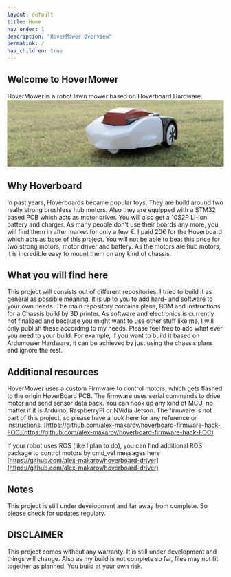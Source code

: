 ```yaml
---
layout: default
title: Home
nav_order: 1
description: "HoverMower Overview"
permalink: /
has_children: true
---
```


## Welcome to HoverMower
HoverMower is a robot lawn mower based on Hoverboard Hardware. 
![](/render/Mower_front.png)

## Why Hoverboard 
In past years, Hoverboards became popular toys. They are build around two really strong brushless hub motors. Also they are equipped with a STM32 based PCB which acts as motor driver. 
You will also get a 10S2P Li-Ion battery and charger. As many people don't use their boards any more, you will find them in after market for only a few €. I paid 20€ for the Hoverboard which acts as base of this project. You will not be able to beat this price for two strong motors, motor driver and battery. 
As the motors are hub motors, it is incredible easy to mount them on any kind of chassis.

## What you will find here
This project will consists out of different repositories. I tried to build it as general as possible meaning, it is up to you to add hard- and software to your own needs. The main repository contains plans, BOM and instructions for a Chassis build by 3D printer. As software and electronics is currently not finalized and because you might want to use other stuff like me, I will only publish these according to my needs. Please feel free to add what ever you need to your build. For example, if you want to build it based on Ardumower Hardware, it can be achieved by just using the chassis plans and ignore the rest.

## Additional resources 
HoverMower uses a custom Firmware to control motors, which gets flashed to the origin HoverBoard PCB. The firmware uses serial commands to drive motor and send sensor data back. You can hook up any kind of MCU, no matter if it is Arduino, RaspberryPI or NVidia Jetson. The firmware is not part of this project, so please have a look here for any reference or instructions.
[https://github.com/alex-makarov/hoverboard-firmware-hack-FOC](https://github.com/alex-makarov/hoverboard-firmware-hack-FOC)

If your robot uses ROS (like I plan to do), you can find additional ROS package to control motors by cmd_vel messages here
[https://github.com/alex-makarov/hoverboard-driver](https://github.com/alex-makarov/hoverboard-driver)


## Notes
This project is still under development and far away from complete. So please check for updates regulary.

## DISCLAIMER
This project comes without any warranty. It is still under development and things will change. Also as my build is not complete so far,
files may not fit together as planned. You build at your own risk.
